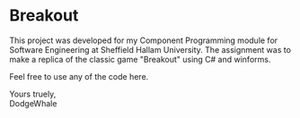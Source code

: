 # Breakout
This project was developed for my Component Programming module for Software Engineering at Sheffield Hallam University.
The assignment was to make a replica of the classic game "Breakout" using C# and winforms.

Feel free to use any of the code here.

Yours truely,
<br/>DodgeWhale
